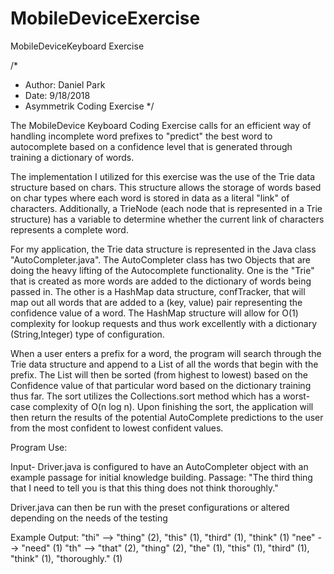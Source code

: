 # MobileDeviceExercise
MobileDeviceKeyboard Exercise

/*
 * Author: Daniel Park
 * Date: 9/18/2018
 * Asymmetrik Coding Exercise
 */

The MobileDevice Keyboard Coding Exercise calls for an efficient way of handling incomplete word prefixes to "predict"
the best word to autocomplete based on a confidence level that is generated through training a dictionary of words.

The implementation I utilized for this exercise was the use of the Trie data structure based on chars. This structure
allows the storage of words based on char types where each word is stored in data as a literal "link" of characters.
Additionally, a TrieNode (each node that is represented in a Trie structure) has a variable to determine whether the
current link of characters represents a complete word.

For my application, the Trie data structure is represented in the Java class "AutoCompleter.java". The AutoCompleter class
has two Objects that are doing the heavy lifting of the Autocomplete functionality. One is the "Trie" that is created as more words
are added to the dictionary of words being passed in. The other is a HashMap data structure, confTracker, that will map out
all words that are added to a (key, value) pair representing the confidence value of a word. The HashMap structure will allow
for O(1) complexity for lookup requests and thus work excellently with a dictionary (String,Integer) type of configuration.

When a user enters a prefix for a word, the program will search through the Trie data structure and append to a List
of all the words that begin with the prefix. The List will then be sorted (from highest to lowest) based on the
Confidence value of that particular word based on the dictionary training thus far. The sort utilizes the Collections.sort
method which has a worst-case complexity of O(n log n). Upon finishing the sort, the application will then return the
results of the potential AutoComplete predictions to the user from the most confident to lowest confident values.

Program Use:

Input-
Driver.java is configured to have an AutoCompleter object with an example passage for initial knowledge building.
Passage:
"The third thing that I need to tell you is that this thing does not think thoroughly."

Driver.java can then be run with the preset configurations or altered depending on the needs of the testing

Example Output:
"thi" -->  "thing" (2), "this" (1), "third" (1), "think" (1)
"nee" -->  "need" (1)
"th" -->  "that" (2), "thing" (2), "the" (1), "this" (1), "third" (1), "think" (1), "thoroughly." (1)
